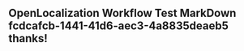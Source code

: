 <properties
ms.topic="hero-topic"
ms.test1="hero-topic"
ms.test2="test"/>

## OpenLocalization Workflow Test MarkDown fcdcafcb-1441-41d6-aec3-4a8835deaeb5 thanks!
